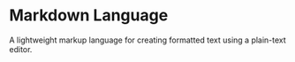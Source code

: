 # Markdown Language

A lightweight markup language for creating formatted text using a plain-text editor.